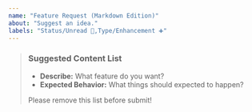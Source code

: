 ```yaml
---
name: "Feature Request (Markdown Edition)"
about: "Suggest an idea."
labels: "Status/Unread 🔵,Type/Enhancement ➕"
---
```

> ### Suggested Content List
>
> - **Describe:** What feature do you want?
> - **Expected Behavior:** What things should expected to happen?
>
> Please remove this list before submit!
